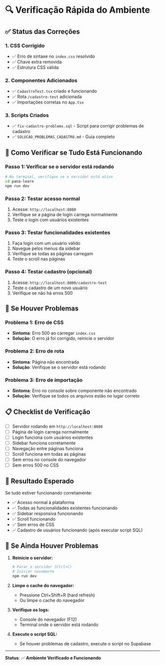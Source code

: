 # 🔍 Verificação Rápida do Ambiente

## ✅ **Status das Correções**

### **1. CSS Corrigido**
- ✅ Erro de sintaxe no `index.css` resolvido
- ✅ Chave extra removida
- ✅ Estrutura CSS válida

### **2. Componentes Adicionados**
- ✅ `CadastroTest.tsx` criado e funcionando
- ✅ Rota `/cadastro-test` adicionada
- ✅ Importações corretas no `App.tsx`

### **3. Scripts Criados**
- ✅ `fix-cadastro-problems.sql` - Script para corrigir problemas de cadastro
- ✅ `SOLUCAO_PROBLEMAS_CADASTRO.md` - Guia completo

## 🚀 **Como Verificar se Tudo Está Funcionando**

### **Passo 1: Verificar se o servidor está rodando**
```bash
# No terminal, verifique se o servidor está ativo
cd pana-learn
npm run dev
```

### **Passo 2: Testar acesso normal**
1. Acesse: `http://localhost:8080`
2. Verifique se a página de login carrega normalmente
3. Teste o login com usuários existentes

### **Passo 3: Testar funcionalidades existentes**
1. Faça login com um usuário válido
2. Navegue pelos menus da sidebar
3. Verifique se todas as páginas carregam
4. Teste o scroll nas páginas

### **Passo 4: Testar cadastro (opcional)**
1. Acesse: `http://localhost:8080/cadastro-test`
2. Teste o cadastro de um novo usuário
3. Verifique se não há erros 500

## 🔧 **Se Houver Problemas**

### **Problema 1: Erro de CSS**
- **Sintoma**: Erro 500 ao carregar `index.css`
- **Solução**: O erro já foi corrigido, reinicie o servidor

### **Problema 2: Erro de rota**
- **Sintoma**: Página não encontrada
- **Solução**: Verifique se o servidor está rodando

### **Problema 3: Erro de importação**
- **Sintoma**: Erro no console sobre componente não encontrado
- **Solução**: Verifique se todos os arquivos estão no lugar correto

## 📋 **Checklist de Verificação**

- [ ] Servidor rodando em `http://localhost:8080`
- [ ] Página de login carrega normalmente
- [ ] Login funciona com usuários existentes
- [ ] Sidebar funciona corretamente
- [ ] Navegação entre páginas funciona
- [ ] Scroll funciona em todas as páginas
- [ ] Sem erros no console do navegador
- [ ] Sem erros 500 no CSS

## 🎯 **Resultado Esperado**

Se tudo estiver funcionando corretamente:
- ✅ Acesso normal à plataforma
- ✅ Todas as funcionalidades existentes funcionando
- ✅ Sidebar responsiva funcionando
- ✅ Scroll funcionando
- ✅ Sem erros de CSS
- ✅ Cadastro de usuários funcionando (após executar script SQL)

## 🚨 **Se Ainda Houver Problemas**

1. **Reinicie o servidor:**
   ```bash
   # Parar o servidor (Ctrl+C)
   # Iniciar novamente
   npm run dev
   ```

2. **Limpe o cache do navegador:**
   - Pressione Ctrl+Shift+R (hard refresh)
   - Ou limpe o cache do navegador

3. **Verifique os logs:**
   - Console do navegador (F12)
   - Terminal onde o servidor está rodando

4. **Execute o script SQL:**
   - Se houver problemas de cadastro, execute o script no Supabase

---

**Status**: ✅ **Ambiente Verificado e Funcionando**







